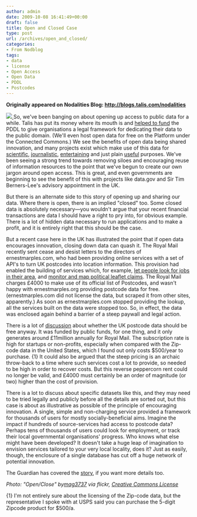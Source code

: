 ```yaml
---
author: admin
date: 2009-10-08 16:41:49+00:00
draft: false
title: Open and Closed Case
type: post
url: /archives/open_and_closed/
categories:
- From Nodblog
tags:
- data
- license
- Open Access
- Open Data
- PDDL
- Postcodes
---
```


**Originally appeared on Nodalities Blog: http://blogs.talis.com/nodalities**

[![](http://farm1.static.flickr.com/86/224970554_2bed377771_m.jpg)
](http://www.flickr.com/photos/mag3737/224970554/)So, we've been banging on about opening up access to public data for a while. Talis has put its money where its mouth is and [helped to fund](http://www.opendatacommons.org/about/) the PDDL to give organisations a legal framework for dedicating their data to the public domain. (We'll even host open data for free on the Platform under the Connected Commons.) We see the benefits of open data being shared innovation, and many projects exist which make use of this data for [scientific](http://sciencecommons.org/projects/greenxchange/), [journalistic](http://www.guardian.co.uk/news/datablog), [entertaining](http://musicbrainz.org/) and just plain [useful](http://www.openstreetmap.org/) purposes. We've been seeing a strong trend towards removing siloes and encouraging reuse of information resources to the point that we've begun to create our own jargon around open access. This is great, and even governments are beginning to see the benefit of this with projects like data.gov and Sir Tim Berners-Lee's advisory appointment in the UK.

But there is an alternate side to this story of opening up and sharing our data. Where there is open, there is an implied "closed" too. Some closed data is absolutely necessary—you wouldn't argue that your recent financial transactions are data I should have a right to pry into, for obvious example. There is a lot of hidden data necessary to run applications and to make a profit, and it is entirely right that this should be the case.

But a recent case here in the UK has illustrated the point that if open data encourages innovation, closing down data can quash it. The Royal Mail recently sent cease and desist letters to the directors of ernestmarples.com, who had been providing online services with a set of API's to turn UK postcodes into location information. This provision had enabled the building of services which, for example, [let people look for jobs in their area](http://jobcentreproplus.com/), and [monitor and map political leaflet claims](http://www.thestraightchoice.org/). The Royal Mail charges £4000 to make use of its official list of Postcodes, and wasn't happy with ernestmarples.org providing postcode data for free. (ernestmarples.com did not license the data, but scraped it from other sites, apparently.) As soon as ernestmarples.com stopped providing the lookup, all the services built on the data were stopped too. So, in effect, the data was enclosed again behind a barrier of a steep paywall and legal action.

There is a lot of [discussion](http://www.guardian.co.uk/technology/2009/oct/07/newly-asked-question-royal-mail-postzon) about whether the UK postcode data should be free anyway. It was funded by public funds, for one thing, and it only generates around £11million annually for Royal Mail. The subscription rate is high for startups or non-profits, especially when compared with the Zip-code data in the United States, which I found out only costs $500/year to purchase. {1} It could also be argued that the steep pricing is an archaic throw-back to a time where such services cost a lot to provide, so needed to be high in order to recover costs. But this reverse peppercorn rent could no longer be valid, and £4000 must certainly be an order of magnitude (or two) higher than the cost of provision.

There is a lot to discuss about specific datasets like this, and they may need to be tried legally and publicly before all the details are sorted out, but this case is about as illustrative as possible of the principle of encouraging innovation. A single, simple and non-charging service provided a framework for thousands of users for mostly socially-beneficial aims. Imagine the impact if hundreds of source-services had access to postcode data? Perhaps tens of thousands of users could look for employment, or track their local governmental organisations' progress. Who knows what else might have been developed? It doesn't take a huge leap of imagination to envision services tailored to your very local locality, does it? Just as easily, though, the enclosure of a single database has cut off a huge network of potential innovation.

The Guardian has covered the [story](http://www.guardian.co.uk/technology/2009/oct/05/ernest-marples-royal-mail-postcodes-legal-threat), if you want more details too.

_Photo: "Open/Close" by[mag3737](http://www.flickr.com/photos/mag3737/) via flickr, [Creative Commons License](http://creativecommons.org/licenses/by-nc-sa/2.0/deed.en_GB)_

{1} I'm not entirely sure about the licensing of the Zip-code data, but the representative I spoke with at USPS said you can purchase the 5-digit Zipcode product for $500/a.

